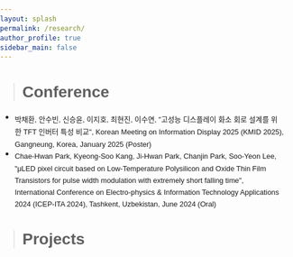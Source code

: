 ```yaml
---
layout: splash
permalink: /research/
author_profile: true
sidebar_main: false
---
```

> # Conference
<ul style="list-style-type: disc; font-size: 1.1em;">
  <li>
    <sub>
      박채환, 안수빈, 신승윤, 이지호, 최현진, 이수연,  
      "고성능 디스플레이 화소 회로 설계를 위한 TFT 인버터 특성 비교",  
      Korean Meeting on Information Display 2025 (KMID 2025),  
      Gangneung, Korea, January 2025 (Poster)
    </sub>
  </li>
  <li>
    <sub>
      Chae-Hwan Park, Kyeong-Soo Kang, Ji-Hwan Park, Chanjin Park, Soo-Yeon Lee,  
      "μLED pixel circuit based on Low-Temperature Polysilicon and Oxide Thin Film Transistors for  
      pulse width modulation with extremely short falling time",  
      International Conference on Electro-physics & Information Technology Applications 2024 (ICEP-ITA 2024),  
      Tashkent, Uzbekistan, June 2024 (Oral)
    </sub>
  </li>
</ul>





> # Projects
<html lang="en">
<head>
    <meta charset="UTF-8">
    <meta name="viewport" content="width=device-width, initial-scale=1.0">
    <title>My Projects</title>
    <style>
        body {
            margin: 0;
            padding: 0;
            font-family: 'Arial', sans-serif;
        }
        .top-section header {
            background-color: #0E4A84;
            color: #fff;
            text-align: center;
            padding: 5px;
        }
        .bottom-section header {
            background-color: rgb(15, 15, 112);
            color: #fff;
            text-align: center;
            padding: 5px;
        }
        section {
            padding: 20px;
        }
        .project-container {
            display: flex;
            flex-wrap: wrap;
        }
        .project-card {
            width: 30%;
            margin-right: 10px;
            margin-bottom: 20px;
            border: 1px solid #ddd;
            border-radius: 5px;
            overflow: hidden;
            transition: transform 0.3s ease-in-out;
            cursor: pointer;
            text-decoration: none; /* 변경된 부분: 링크의 기본 양식 제거 */
            color: inherit; /* 변경된 부분: 기본 링크 색상 상속 */
            display: block; /* 변경된 부분: 링크를 블록 레벨로 설정 */
            text-align: center; /* 가운데 정렬 추가 */
        }
        .project-card:hover {
            transform: scale(1.05);
        }
        .project-card img {
            width: 100%;
            height: 200px;
            object-fit: cover;
        }
        .project-details {
            padding: 15px;
        }
        .project-title {
            font-size: 18px;
            font-weight: bold;
            margin-bottom: 10px;
        }
        .project-description {
            font-size: 14px;
            color: #555;
        }
        /* 갤러리 스타일 */
        .gallery-container {
            display: none;
            position: fixed;
            z-index: 2;
            left: 50%;
            top: 50%;
            transform: translate(-50%, -50%);
            max-width: 80%;
            max-height: 80%;
            overflow: hidden;
            background-color: #fff;
            box-shadow: 0px 0px 20px rgba(0, 0, 0, 0.5);
        }
        .gallery-content {
            width: 100%;
            height: 100%;
        }
        .gallery-image {
            width: 100%;
            height: auto;
            object-fit: contain;
        }
        .close {
            color: #000;
            position: absolute;
            top: 10px;
            right: 10px;
            font-size: 20px;
            cursor: pointer;
        }

        @media (max-width: 600px) {
            .project-card {
                width: 100%;
                margin-right: 0;
            }
        }
    </style>
</head>
<body>
    <div class="bottom-section">
        <header>
            <h1>Seoul National University</h1>
        </header>
    </div>
    <section>
        <div class="project-container">
            <div class="project-card" onclick="openGallery('/assets/new_images/project5.jpg')">
                <img src="/assets/new_images/project5.jpg" alt="Project 3">
                <div class="project-details">
                    <div class="project-title">PCB circuit design</div>
                    <div class="project-description">PPG(Photoplethysmogram) measurement PCB, ACE Lab, 2024</div>
                </div>
            </div>
             <div class="project-card" onclick="openGallery('/assets/new_images/project4_original.jpg')">
                <img src="/assets/new_images/project4.jpg" alt="Project 3">
                <div class="project-details">
                    <div class="project-title">2022 Winter vacation Intern</div>
                    <div class="project-description">Piezo based Stiffness Sensor, Hero Lab, 2022</div>
                </div>
            </div>           
            <!-- 다른 프로젝트 카드들도 같은 방식으로 수정 -->
        </div>
    </section>
    <div class="top-section">
        <header>
            <h1>Hanyang University</h1>
        </header>
    </div>
    <section>
        <div class="project-container">
            <a href="https://www.youtube.com/watch?v=OespY0dTNjA" class="project-card" onclick="openGallery('/assets/new_images/project3_original.jpg')">
                <img src="/assets/new_images/project3.jpg" alt="Project 3">
                <div class="project-details">
                    <div class="project-title">2023 Hanyang Academic Town</div>
                    <div class="project-description">실내 3D Map 생성을 통한 미래 편의 기술 확충<br><br>▶ YouTube link ◀</div>
                </div>
            </a>
            <a href="https://www.youtube.com/watch?v=2-kjNgfCKaI&t=18s" class="project-card" onclick="openGallery('/assets/new_images/project2_original.jpg')">
                <img src="/assets/new_images/project2.jpg" alt="Project 2">
                <div class="project-details">
                    <div class="project-title">ME Capstone Design Project 2</div>
                    <div class="project-description">Solar-powered Cigarette Butts Collection Robot Using Deep Learning, 2023<br><br>▶ YouTube link ◀</div>
                </div>
            </a>
            <div class="project-card" onclick="openGallery('/assets/new_images/project1_original.jpg')">
                <img src="/assets/new_images/project1.jpg" alt="Project 1">
                <div class="project-details">
                    <div class="project-title">ME Capstone Design Project 1</div>
                    <div class="project-description">Wearable Smart Key Using Gesture Recognition (car body), 2023</div>
                </div>
            </div>
            <div class="project-card" onclick="openGallery('/assets/new_images/project0_original.jpg')">
                <img src="/assets/new_images/project0.jpg" alt="Project 1">
                <div class="project-details">
                    <div class="project-title">EE Capstone Design Project</div>
                    <div class="project-description">Wearable Smart Key Using Gesture Recognition (Controller), 2023</div>
                </div>
            </div>
            <a href="https://www.youtube.com/watch?v=pfUYDsK3Zlc" class="project-card" onclick="openGallery('/assets/new_images/project00_original.jpg')">
                <img src="/assets/new_images/project00.jpg" alt="Project 2">
                <div class="project-details">
                    <div class="project-title">2022 Hanyang Academic Town</div>
                    <div class="project-description">ASAP system (Automatic Secondary Accident Prevention system), 2022<br><br>▶ YouTube link ◀</div>
                </div>
            </a>
        </div>
    </section>
    <div class="gallery-container" id="galleryContainer" onclick="closeGallery()">
        <span class="close" onclick="closeGallery()">&times;</span>
        <div class="gallery-content">
            <img class="gallery-image" id="galleryImage" src="" alt="Gallery Image">
        </div>
    </div>
    <script>
        function openGallery(imageSrc) {
            var galleryContainer = document.getElementById("galleryContainer");
            var galleryImage = document.getElementById("galleryImage");
            galleryImage.src = imageSrc;
            galleryContainer.style.display = "flex";
        }

        function closeGallery() {
            var galleryContainer = document.getElementById("galleryContainer");
            galleryContainer.style.display = "none";
        }
    </script>
</body>
</html>

